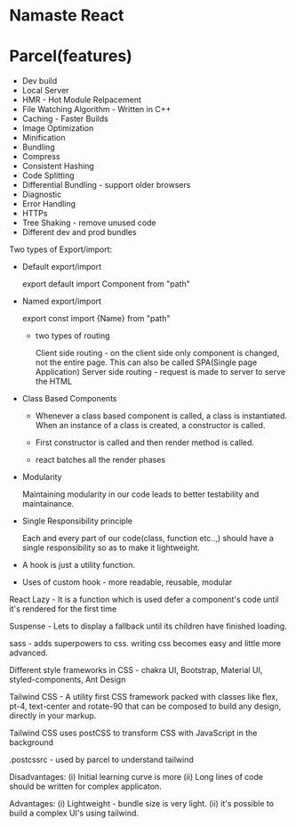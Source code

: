 # Namaste React


# Parcel(features)

- Dev build
- Local Server
- HMR - Hot Module Relpacement
- File Watching Algorithm - Written in C++
- Caching - Faster Builds
- Image Optimization
- Minification
- Bundling
- Compress
- Consistent Hashing
- Code Splitting
- Differential Bundling - support older browsers
- Diagnostic
- Error Handling
- HTTPs
- Tree  Shaking - remove unused code
- Different dev and prod bundles


Two types of Export/import:

- Default export/import 

  export default <Name of Component>
  import Component from "path"

- Named export/import

  export const <Name>
  import {Name} from "path"


  - two types of routing

    Client side routing - on the client side only component is changed, not the entire page. This can also be called SPA(Single page Application)
    Server side routing - request is made to server to serve the HTML



- Class Based Components

  - Whenever a class based component is called, a class is instantiated. When an instance of a class is   created,  a constructor is called.

  - First constructor is called and then render method is called.
  - react batches all the render phases


- Modularity
  
  Maintaining modularity in our code leads to better testability and maintainance.

- Single Responsibility principle
  
  Each and every part of our code(class, function etc..,) should have a single responsibility so as to make it lightweight.


- A hook is just a utility function.

- Uses of custom hook - more readable, reusable, modular

React Lazy - It is a function which is used defer a component's code until it's rendered for the first time

Suspense - Lets to display a fallback until its children have finished loading.

sass - adds superpowers to css. writing css becomes easy and little more advanced.

Different style frameworks in CSS - chakra UI, Bootstrap, Material UI, styled-components, Ant Design

Tailwind CSS - A utility first CSS framework packed with classes like flex, pt-4, text-center and rotate-90 that can be composed to build any design, directly in your markup.

Tailwind CSS uses postCSS to transform CSS with JavaScript in the background

.postcssrc - used by parcel to understand tailwind

Disadvantages:
  (i) Initial learning curve is more
  (ii) Long lines of code should be written for complex applicaton.

Advantages:
  (i) Lightweight - bundle size is very light.
  (ii) it's possible to build a complex UI's using tailwind.